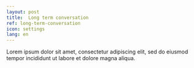 ```yaml
---
layout: post
title:  Long term conversation
ref: long-term-conversation
icon: settings
lang: en
---
```


Lorem ipsum dolor sit amet, consectetur adipiscing elit, sed do eiusmod tempor incididunt ut labore et dolore magna aliqua.

